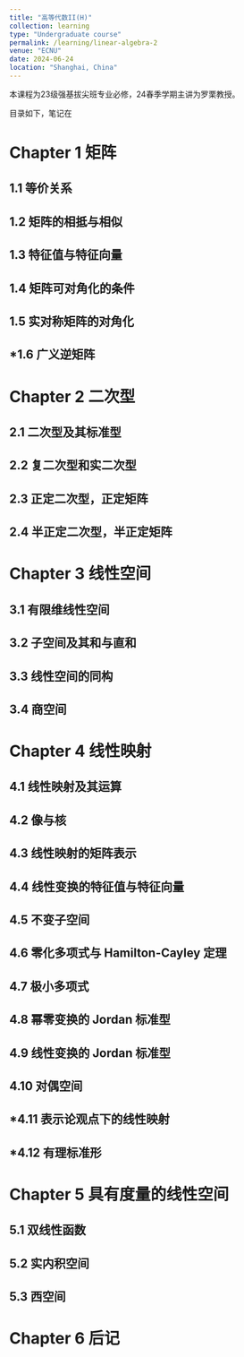 ```yaml
---
title: "高等代数II(H)"
collection: learning
type: "Undergraduate course"
permalink: /learning/linear-algebra-2
venue: "ECNU"
date: 2024-06-24
location: "Shanghai, China"
---
```


本课程为23级强基拔尖班专业必修，24春季学期主讲为罗栗教授。

目录如下，笔记在

# Chapter 1 矩阵

## 1.1 等价关系  

## 1.2 矩阵的相抵与相似  

## 1.3 特征值与特征向量  

## 1.4 矩阵可对角化的条件 

## 1.5 实对称矩阵的对角化  

## *1.6 广义逆矩阵  

# Chapter 2 二次型

## 2.1 二次型及其标准型  

## 2.2 复二次型和实二次型  

## 2.3 正定二次型，正定矩阵 

## 2.4 半正定二次型，半正定矩阵  

# Chapter 3 线性空间 

## 3.1 有限维线性空间  

## 3.2 子空间及其和与直和  

## 3.3 线性空间的同构  

## 3.4 商空间  

# Chapter 4 线性映射

## 4.1 线性映射及其运算 

## 4.2 像与核  

## 4.3 线性映射的矩阵表示  

## 4.4 线性变换的特征值与特征向量  

## 4.5 不变子空间  

## 4.6 零化多项式与 Hamilton-Cayley 定理  

## 4.7 极小多项式  

## 4.8 幂零变换的 Jordan 标准型  

## 4.9 线性变换的 Jordan 标准型  

## 4.10 对偶空间  

## *4.11 表示论观点下的线性映射  

## *4.12 有理标准形  

# Chapter 5 具有度量的线性空间

## 5.1 双线性函数  

## 5.2 实内积空间  

## 5.3 西空间  

# Chapter 6 后记 
